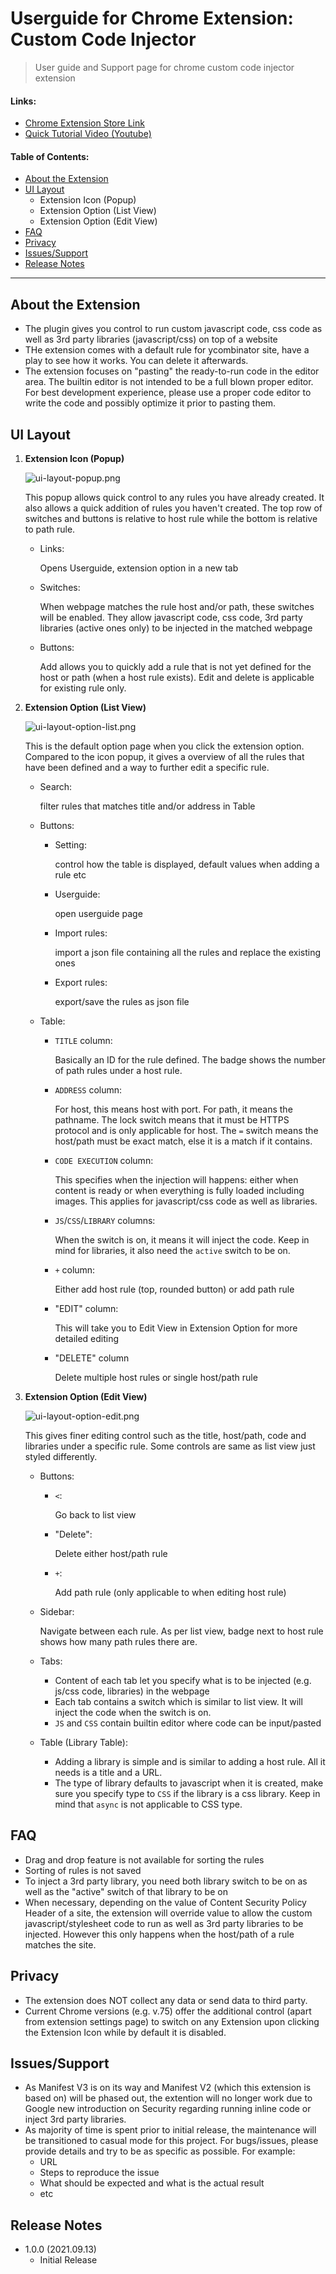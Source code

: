 # Userguide for Chrome Extension: Custom Code Injector 
> User guide and Support page for chrome custom code injector extension


#### Links:
* [Chrome Extension Store Link](https://TODO)
* [Quick Tutorial Video (Youtube)](https://www.youtube.com/watch?v=CRjLD6vdq5E)

#### Table of Contents:
* [About the Extension](#about-the-extension)
* [UI Layout](#ui-layout)
    * Extension Icon (Popup)
    * Extension Option (List View)
    * Extension Option (Edit View)
* [FAQ](#faq)
* [Privacy](#privacy)
* [Issues/Support](#issues-support)
* [Release Notes](#release-notes)

----------------

## About the Extension
* The plugin gives you control to run custom javascript code, css code as well as 3rd party libraries (javascript/css) on top of a website
* THe extension comes with a default rule for ycombinator site, have a play to see how it works. You can delete it afterwards.
* The extension focuses on "pasting" the ready-to-run code in the editor area. The builtin editor is not intended to be a full blown proper editor. For best development experience, please use a proper code editor to write the code and possibly optimize it prior to pasting them.


## UI Layout

1. **Extension Icon (Popup)**

    ![ui-layout-popup.png](./img/ui-layout-popup.png)

    This popup allows quick control to any rules you have already created. It also allows a quick addition of rules you haven't created. The top row of switches and buttons is relative to host rule while the bottom is relative to path rule.
        
    * Links: 

        Opens Userguide, extension option in a new tab

    * Switches: 

        When webpage matches the rule host and/or path, these switches will be enabled. They allow javascript code, css code, 3rd party libraries (active ones only) to be injected in the matched webpage

    * Buttons:

        Add allows you to quickly add a rule that is not yet defined for the host or path (when a host rule exists). Edit and delete is applicable for existing rule only.

2. **Extension Option (List View)**

    ![ui-layout-option-list.png](./img/ui-layout-option-list.png)

    This is the default option page when you click the extension option. Compared to the icon popup, it gives a overview of all the rules that have been defined and a way to further edit a specific rule.

    * Search: 
    
        filter rules that matches title and/or address in Table

    * Buttons:

        * Setting: 
        
            control how the table is displayed, default values when adding a rule etc
        
        * Userguide: 
        
            open userguide page
        
        * Import rules: 
        
            import a json file containing all the rules and replace the existing ones
        
        * Export rules: 
        
            export/save the rules as json file
    
    * Table:    
        
        * `TITLE` column: 

            Basically an ID for the rule defined. The badge shows the number of path rules under a host rule.
        
        * `ADDRESS` column: 

            For host, this means host with port. For path, it means the pathname. The lock switch means that it must be HTTPS protocol and is only applicable for host. The `=` switch means the host/path must be exact match, else it is a match if it contains.

        * `CODE EXECUTION` column:

            This specifies when the injection will happens: either when content is ready or when everything is fully loaded including images. This applies for javascript/css code as well as libraries.

        * `JS`/`CSS`/`LIBRARY` columns: 

            When the switch is on, it means it will inject the code. Keep in mind for libraries, it also need the `active` switch to be on.

        * `+` column:

            Either add host rule (top, rounded button) or add path rule

        * "EDIT" column:

            This will take you to Edit View in Extension Option for more detailed editing

        * "DELETE" column

            Delete multiple host rules or single host/path rule


3. **Extension Option (Edit View)**

    ![ui-layout-option-edit.png](./img/ui-layout-option-edit.png)

    This gives finer editing control such as the title, host/path, code and libraries under a specific rule. Some controls are same as list view just styled differently.
    
    * Buttons: 

        * `<`: 

            Go back to list view
    
        * "Delete": 

            Delete either host/path rule

        * `+`:

            Add path rule (only applicable to when editing host rule)

    * Sidebar:

        Navigate between each rule. As per list view, badge next to host rule shows how many path rules there are.

    * Tabs:

        * Content of each tab let you specify what is to be injected (e.g. js/css code, libraries) in the webpage
        * Each tab contains a switch which is similar to list view. It will inject the code when the switch is on.
        * `JS` and `CSS` contain builtin editor where code can be input/pasted

    * Table (Library Table):

        * Adding a library is simple and is similar to adding a host rule. All it needs is a title and a URL. 
        * The type of library defaults to javascript when it is created, make sure you specify type to `CSS` if the library is a css library. Keep in mind that `async` is not applicable to CSS type.


## FAQ
* Drag and drop feature is not available for sorting the rules
* Sorting of rules is not saved
* To inject a 3rd party library, you need both library switch to be on as well as the "active" switch of that library to be on
* When necessary, depending on the value of Content Security Policy Header of a site, the extension will override value to allow the custom javascript/stylesheet code to run as well as 3rd party libraries to be injected. However this only happens when the host/path of a rule matches the site.


## Privacy
* The extension does NOT collect any data or send data to third party. 
* Current Chrome versions (e.g. v.75) offer the additional control (apart from extension settings page) to switch on any Extension upon clicking the Extension Icon while by default it is disabled.


## Issues/Support
* As Manifest V3 is on its way and Manifest V2 (which this extension is based on) will be phased out, the extention will no longer work due to Google new introduction on Security regarding running inline code or inject 3rd party libraries. 
* As majority of time is spent prior to initial release, the maintenance will be transitioned to casual mode for this project. For bugs/issues, please provide details and try to be as specific as possible. For example:
    * URL
    * Steps to reproduce the issue
    * What should be expected and what is the actual result
    * etc


## Release Notes
* 1.0.0 (2021.09.13)
    * Initial Release